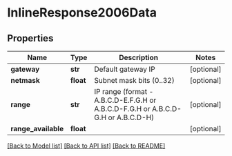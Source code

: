 # InlineResponse2006Data

## Properties
Name | Type | Description | Notes
------------ | ------------- | ------------- | -------------
**gateway** | **str** | Default gateway IP | [optional] 
**netmask** | **float** | Subnet mask bits (0..32) | [optional] 
**range** | **str** | IP range (format - A.B.C.D-E.F.G.H or A.B.C.D-F.G.H or A.B.C.D-G.H or A.B.C.D-H) | [optional] 
**range_available** | **float** |  | [optional] 

[[Back to Model list]](../README.md#documentation-for-models) [[Back to API list]](../README.md#documentation-for-api-endpoints) [[Back to README]](../README.md)

